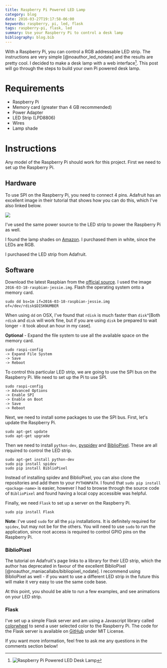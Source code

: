 ```yaml
---
title: Raspberry Pi Powered LED Lamp
category: blog
date: 2016-03-27T19:17:58-06:00
keywords: raspberry, pi, led, flask
tags: raspberry-pi, flask, led
summary: Use your Raspberry Pi to control a desk lamp
bibliography: blog.bib
---
```


With a Raspberry Pi, you can control a RGB addressable LED strip.
The instructions are very simple [@noauthor_led_nodate] and the results are pretty cool.
I decided to make a desk lamp with a web interface[^1].
This post will go through the steps to build your own Pi powered desk lamp.

[^1]: ![Raspberry Pi Powered LED Desk Lamp](images/raspberrypilamp.gif)

# Requirements

* Raspberry Pi
* Memory card (greater than 4 GB recommended)
* Power Adapter
* LED Strip (LPD8806)
* Wires
* Lamp shade

# Instructions

Any model of the Raspberry Pi should work for this project.
First we need to set up the Raspberry Pi.

## Hardware

To use SPI on the Raspberry Pi, you need to connect 4 pins.
Adafruit has an excellent image in their tutorial that shows how you can do this, which I've also linked below.

![](/images/raspberry_pi_diagram.png)

I've used the same power source to the LED strip to power the Raspberry Pi as well.

I found the lamp shades on [Amazon](https://www.amazon.com/s/field-keywords=puzzle+lamp).
I purchased them in white, since the LEDs are RGB.

I purchased the LED strip from Adafruit.

## Software

Download the latest Raspbian from the [official source](https://www.raspberrypi.org/downloads/raspbian/).
I used the image `2016-03-18-raspbian-jessie.img`.
Flash the operating system onto a memory card.

    sudo dd bs=1m if=2016-03-18-raspbian-jessie.img of=/dev/rdisk$DISKNUMBER

When using `dd` on OSX, I've found that `rdisk` is much faster than `disk`^[Both `rdisk` and `disk` will work fine, but if you are using `disk` be prepared to wait longer - it took about an hour in my case].

**Optional** - Expand the file system to use all the available space on the memory card.

    sudo raspi-config
    -> Expand File System
    -> Save
    -> Reboot

To control this particular LED strip, we are going to use the SPI bus on the Raspberry Pi.
We need to set up the Pi to use SPI.

    sudo raspi-config
    -> Advanced Options
    -> Enable SPI
    -> Enable on Boot
    -> Save
    -> Reboot

Next, we need to install some packages to use the SPI bus.
First, let's update the Raspberry Pi.

    sudo apt-get update
    sudo apt-get upgrade

Then we need to install `python-dev`, [pyspidev]( https://github.com/doceme/py-spidev ) and [BiblioPixel](https://github.com/ManiacalLabs/BiblioPixel).
These are all required to control the LED strip.

    sudo apt-get install python-dev
    sudo pip install spidev
    sudo pip install BiblioPixel

Instead of installing spidev and BiblioPixel, you can also clone the repositories and add them to your `PYTHONPATH`.
I found that `sudo pip install <package-name>` is easier, however I had to browse through the source code of `BiblioPixel` and found having a local copy accessible was helpful.

Finally, we need `Flask` to set up a server on the Raspberry Pi.

    sudo pip install Flask

**Note**: I've used `sudo` for all the `pip` installations. It is definitely required for `spidev`, but may not be for the others. You will need to use `sudo` to run the application, since root access is required to control GPIO pins on the Raspberry Pi.

### BiblioPixel

The tutorial on Adafruit's page links to a library for their LED strip, which the author has deprecated in favour of the excellent BiblioPixel [@noauthor_maniacallabs/bibliopixel_nodate].
I recommend using BiblioPixel as well - if you want to use a different LED strip in the future this will make it very easy to use the same code base.

At this point, you should be able to run a few examples, and see animations on your LED strip.

### Flask

I've set up a simple Flask server and am using a Javascript library called [colorwheel](https://jweir.github.io/colorwheel/) to send a user selected color to the Raspberry Pi.
The code for the Flask server is available on [GitHub](https://github.com/kdheepak/arp) under MIT License.

If you want more information, feel free to ask me any questions in the comments section below!
